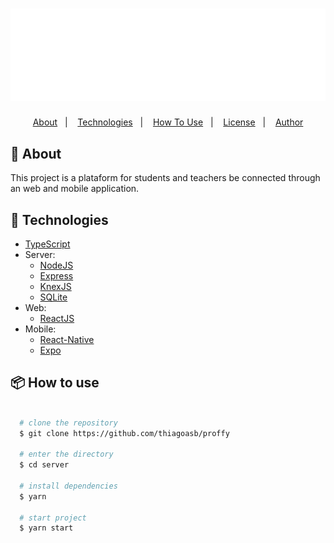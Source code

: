 <h1 align="center">
  <img src="web/src/assets/images/logo.svg" alt="logo">
</h1>

<p align="center">
  <a href="#about">About</a>&nbsp;&nbsp;&nbsp;|&nbsp;&nbsp;&nbsp;
  <a href="#technologies">Technologies</a>&nbsp;&nbsp;&nbsp;|&nbsp;&nbsp;&nbsp;
  <a href="#how-to-use">How To Use</a>&nbsp;&nbsp;&nbsp;|&nbsp;&nbsp;&nbsp;
  <a href="#license">License</a>&nbsp;&nbsp;&nbsp;|&nbsp;&nbsp;&nbsp;
  <a href="#author">Author</a>
</p>

## 📄️ About
 This project is a plataform for students and teachers be connected through an web and mobile application.

## 🚀 Technologies

- [TypeScript](https://www.typescriptlang.org/docs)
- Server:
    - [NodeJS](https://nodejs.org/en/)
    - [Express](https://expressjs.com/pt-br/guide/routing.html)
    - [KnexJS](http://knexjs.org/)
    - [SQLite](https://www.sqlite.org/index.html)
- Web: 
    - [ReactJS](https://pt-br.reactjs.org/)
- Mobile: 
    - [React-Native](https://reactnative.dev/)
    - [Expo](https://docs.expo.io/)

## 📦️ How to use
```bash

  # clone the repository
  $ git clone https://github.com/thiagoasb/proffy

  # enter the directory
  $ cd server

  # install dependencies
  $ yarn 

  # start project
  $ yarn start
```
<!--
## License
This project is under the MIT license. See the LICENSE for more information.
>

